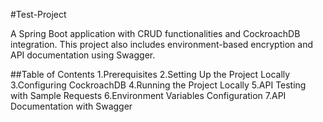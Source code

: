 #Test-Project

A Spring Boot application with CRUD functionalities and CockroachDB integration. This project also includes environment-based encryption and API documentation using Swagger.

##Table of Contents
1.Prerequisites
2.Setting Up the Project Locally
3.Configuring CockroachDB
4.Running the Project Locally
5.API Testing with Sample Requests
6.Environment Variables Configuration
7.API Documentation with Swagger

